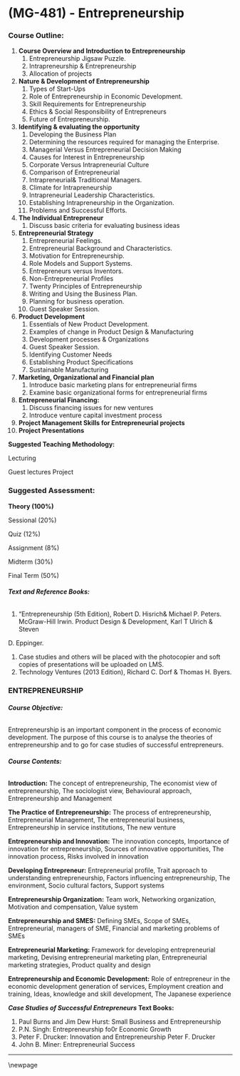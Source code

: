 # **(MG-481) - Entrepreneurship**



### **Course Outline:**
1. **Course Overview and Introduction to Entrepreneurship**
   1. Entrepreneurship Jigsaw Puzzle.
   1. Intrapreneurship & Entrepreneurship
   1. Allocation of projects
1. **Nature & Development of Entrepreneurship**
   1. Types of Start-Ups
   1. Role of Entrepreneurship in Economic Development.
   1. Skill Requirements for Entrepreneurship
   1. Ethics & Social Responsibility of Entrepreneurs
   1. Future of Entrepreneurship.
1. **Identifying & evaluating the opportunity**
   1. Developing the Business Plan
   1. Determining the resources required for managing the Enterprise.
   1. Managerial Versus Entrepreneurial Decision Making
   1. Causes for Interest in Entrepreneurship
   1. Corporate Versus Intrapreneurial Culture
   1. Comparison of Entrepreneurial
   1. Intrapreneurial& Traditional Managers.
   1. Climate for Intrapreneurship
   1. Intrapreneurial Leadership Characteristics.
   1. Establishing Intrapreneurship in the Organization.
   1. Problems and Successful Efforts.
1. **The Individual Entrepreneur**
   1. Discuss basic criteria for evaluating business ideas
1. **Entrepreneurial Strategy**
   1. Entrepreneurial Feelings.
   1. Entrepreneurial Background and Characteristics.
   1. Motivation for Entrepreneurship.
   1. Role Models and Support Systems.
   1. Entrepreneurs versus Inventors.
   1. Non-Entrepreneurial Profiles
   1. Twenty Principles of Entrepreneurship
   1. Writing and Using the Business Plan.
   1. Planning for business operation.
   1. Guest Speaker Session.
1. **Product Development**
   1. Essentials of New Product Development.
   1. Examples of change in Product Design & Manufacturing
   1. Development processes & Organizations
   1. Guest Speaker Session.
   1. Identifying Customer Needs
   1. Establishing Product Specifications
   1. Sustainable Manufacturing
1. **Marketing, Organizational and Financial plan**
   1. Introduce basic marketing plans for entrepreneurial firms
   1. Examine basic organizational forms for entrepreneurial firms
1. **Entrepreneurial Financing:**
   1. Discuss financing issues for new ventures
   1. Introduce venture capital investment process
1. **Project Management Skills for Entrepreneurial projects**
1. **Project Presentations**

**Suggested Teaching Methodology:**

Lecturing

Guest lectures Project
### **Suggested Assessment:**
**Theory (100%)**

Sessional (20%)

Quiz (12%)

Assignment (8%)

Midterm (30%)

Final Term (50%)
###### **Text and Reference Books:**
1. “Entrepreneurship (5th Edition), Robert D. Hisrich& Michael P. Peters. McGraw-Hill Irwin. Product Design & Development, Karl T Ulrich & Steven

D. Eppinger.

1. Case studies and others will be placed with the photocopier and soft copies of presentations will be uploaded on LMS.
1. Technology Ventures (2013 Edition), Richard C. Dorf & Thomas H. Byers.

### **ENTREPRENEURSHIP**

###### **Course Objective:**
Entrepreneurship is an important component in the process of economic development. The purpose of this course is to analyse the theories of entrepreneurship and to go for case studies of successful entrepreneurs.

###### **Course Contents:**
**Introduction:** The concept of entrepreneurship, The economist view of entrepreneurship, The sociologist view, Behavioural approach, Entrepreneurship and Management

**The Practice of Entrepreneurship:** The process of entrepreneurship, Entrepreneurial Management, The entrepreneurial business, Entrepreneurship in service institutions, The new venture

**Entrepreneurship and Innovation:** The innovation concepts, Importance of innovation for entrepreneurship, Sources of innovative opportunities, The innovation process, Risks involved in innovation

**Developing Entrepreneur:** Entrepreneurial profile, Trait approach to understanding entrepreneurship, Factors influencing entrepreneurship, The environment, Socio cultural factors, Support systems

**Entrepreneurship Organization:** Team work, Networking organization, Motivation and compensation, Value system

**Entrepreneurship and SMES:** Defining SMEs, Scope of SMEs, Entrepreneurial, managers of SME, Financial and marketing problems of SMEs

**Entrepreneurial Marketing:** Framework for developing entrepreneurial marketing, Devising entrepreneurial marketing plan, Entrepreneurial marketing strategies, Product quality and design

**Entrepreneurship and Economic Development:** Role of entrepreneur in the economic development generation of services, Employment creation and training, Ideas, knowledge and skill development, The Japanese experience

***Case Studies of Successful Entrepreneurs* Text Books:**

1. Paul Burns and Jim Dew Hurst: Small Business and Entrepreneurship
1. P.N. Singh: Entrepreneurship fo0r Economic Growth
1. Peter F. Drucker: Innovation and Entrepreneurship Peter F. Drucker
1. John B. Miner: Entrepreneurial Success

___
\newpage